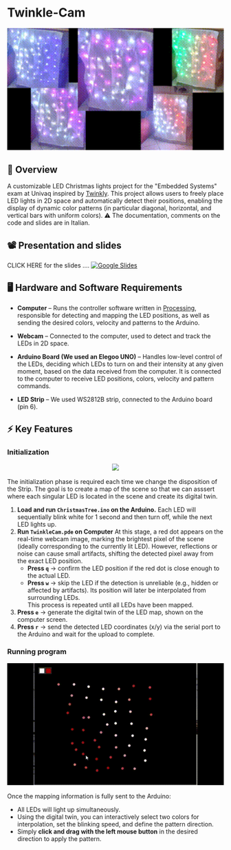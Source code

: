 # Twinkle-Cam


<p align="center">
  <img src="GIFs/Running_Program.gif" width="800">
</p>

## 🎯 Overview
A customizable LED Christmas lights project for the "Embedded Systems" exam at Univaq inspired by [Twinkly](https://twinkly.com/it/collections/christmas-lighting?srsltid=AfmBOoomoW6tOhAeTxNaT6c-f0Ry7cEBQX0MCbJsm1jus12nAZUUPlVf).
This project allows users to freely place LED lights in 2D space and automatically detect their positions, enabling the display of dynamic color patterns (in particular diagonal, horizontal, and vertical bars with uniform colors).
⚠️ The documentation, comments on the code and slides are in Italian.


## 📽️ Presentation and slides
CLICK HERE for the slides .... [<img src="https://ssl.gstatic.com/docs/doclist/images/mediatype/icon_1_presentation_x128.png" alt="Google Slides" width= "30" height="30"/>](https://docs.google.com/presentation/d/1Ml5gRcW-q6FyOTWJMxbt3xbf4IljZu-z5hCkbEKTTB0/edit?usp=drivesdk)

## 🖥️ Hardware and Software Requirements 
- **Computer** – Runs the controller software written in [Processing](https://processing.org/), responsible for detecting and mapping the LED positions, as well as sending the desired colors, velocity and patterns to the Arduino.

- **Webcam** – Connected to the computer, used to detect and track the LEDs in 2D space.

- **Arduino Board (We used an Elegoo UNO)** – Handles low-level control of the LEDs, deciding which LEDs to turn on and their intensity at any given moment, based on the data received from the computer. It is connected to the computer to receive LED positions, colors, velocity and pattern commands.

- **LED Strip** – We used WS2812B strip, connected to the Arduino board (pin 6).

## ⚡ Key Features

### Initialization
<p align="center">
  <img src="GIFs/V0_nuovo.gif" width="600">
</p>

The initialization phase is required each time we change the disposition of the Strip. The goal is to create a map of the scene so that we can asssert where each singular LED is located in the scene and create its digital twin.
1) **Load and run `ChristmasTree.ino` on the Arduino.** Each LED will sequentially blink white for 1 second and then turn off, while the next LED lights up.
2) **Run `TwinkleCam.pde` on Computer** At this stage, a red dot appears on the real-time webcam image, marking the brightest pixel of the scene (ideally corresponding to the currently lit LED). However, reflections or noise can cause small artifacts, shifting the detected pixel away from the exact LED position.
    -  **Press `q`** → confirm the LED position if the red dot is close enough to the actual LED.
    -  **Press `w`** → skip the LED if the detection is unreliable (e.g., hidden or affected by artifacts). Its position will later be interpolated from surrounding LEDs.<br>
This process is repeated until all LEDs have been mapped.
3) **Press `e`** → generate the digital twin of the LED map, shown on the computer screen.
4) **Press `r`** → send the detected LED coordinates (x/y) via the serial port to the Arduino and wait for the upload to complete.

### Running program
<p align="center">
  <img src="GIFs/Digital_twin.gif" width="600">
</p>

Once the mapping information is fully sent to the Arduino:
- All LEDs will light up simultaneously.
- Using the digital twin, you can interactively select two colors for interpolation, set the blinking speed, and define the pattern direction.
- Simply **click and drag with the left mouse button** in the desired direction to apply the pattern.





